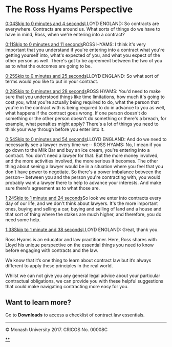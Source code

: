 # The Ross Hyams Perspective

[0:04Skip to 0 minutes and 4 seconds](https://www.futurelearn.com/courses/law-for-non-lawyers/3/steps/206569#)LLOYD ENGLAND: So contracts are everywhere. Contracts are around us. What sorts of things do we have to have in mind, Ross, when we're entering into a contract?

[0:11Skip to 0 minutes and 11 seconds](https://www.futurelearn.com/courses/law-for-non-lawyers/3/steps/206569#)ROSS HYAMS: I think it's very important that you understand if you're entering into a contract what you're getting yourself into, what's expected of you, and what you expect of the other person as well. There's got to be agreement between the two of you as to what the outcomes are going to be.

[0:25Skip to 0 minutes and 25 seconds](https://www.futurelearn.com/courses/law-for-non-lawyers/3/steps/206569#)LLOYD ENGLAND: So what sort of terms would you like to put in your contract.

[0:28Skip to 0 minutes and 28 seconds](https://www.futurelearn.com/courses/law-for-non-lawyers/3/steps/206569#)ROSS HYAMS: You'd need to make sure that you understood things like time limitations, how much it's going to cost you, what you're actually being required to do, what the person that you're in the contract with is being required to do in advance to you as well, what happens if the contract goes wrong. If one person doesn't do something or the other person doesn't do something or there's a breach, for example, what penalties might apply? There's a lot of things you need to think your way through before you enter into it.

[0:54Skip to 0 minutes and 54 seconds](https://www.futurelearn.com/courses/law-for-non-lawyers/3/steps/206569#)LLOYD ENGLAND: And do we need to necessarily see a lawyer every time we-- ROSS HYAMS: No, I mean if you go down to the Milk Bar and buy an ice cream, you're entering into a contract. You don't need a lawyer for that. But the more money involved, and the more activities involved, the more serious it becomes. The other thing about seeing a lawyer would be in a situation where you feel that you don't have power to negotiate. So there's a power imbalance between the person-- between you and the person you're contracting with, you would probably want a lawyer there to help to advance your interests. And make sure there's agreement as to what those are.

[1:24Skip to 1 minute and 24 seconds](https://www.futurelearn.com/courses/law-for-non-lawyers/3/steps/206569#)So look we enter into contracts every day of our life, and we don't think about lawyers. It's the more important ones, buying and selling a car, buying and selling of land and a house and that sort of thing where the stakes are much higher, and therefore, you do need some help.

[1:38Skip to 1 minute and 38 seconds](https://www.futurelearn.com/courses/law-for-non-lawyers/3/steps/206569#)LLOYD ENGLAND: Great, thank you.

Ross Hyams is an educator and law practitioner. Here, Ross shares with Lloyd his unique perspective on the essential things you need to know before engaging with contracts and the law.

We know that it’s one thing to learn about contract law but it’s always different to apply these principles in the real world.

Whilst we can not give you any general legal advice about your particular contractual obligations, we can provide you with these helpful suggestions that could make navigating contracting more easy for you.

## Want to learn more?

Go to **Downloads** to access a checklist of contract law essentials.

------

© Monash University 2017. CRICOS No. 00008C

[**](https://www.futurelearn.com/courses/law-for-non-lawyers/3/steps/206569#fl-comments)

